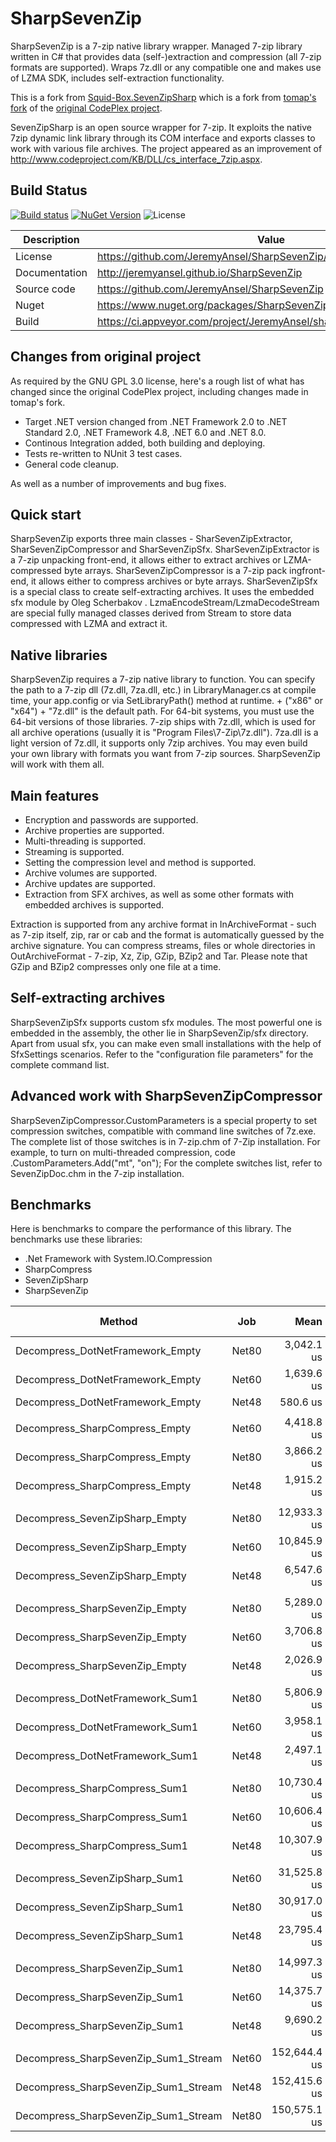 
SharpSevenZip
======

SharpSevenZip is a 7-zip native library wrapper. Managed 7-zip library written in C# that provides data (self-)extraction and compression (all 7-zip formats are supported). Wraps 7z.dll or any compatible one and makes use of LZMA SDK, includes self-extraction functionality.

This is a fork from [Squid-Box.SevenZipSharp](https://github.com/squid-box/SevenZipSharp) which is a fork from [tomap's fork](https://github.com/tomap/SevenZipSharp) of the [original CodePlex project](https://archive.codeplex.com/?p=sevenzipsharp).

SevenZipSharp is an open source wrapper for 7-zip. It exploits the native 7zip dynamic link library through its COM interface and exports classes to work with various file archives. The project appeared as an improvement of http://www.codeproject.com/KB/DLL/cs_interface_7zip.aspx.


Build Status
------------

[![Build status](https://ci.appveyor.com/api/projects/status/u6ki6smclwffstjy/branch/main?svg=true)](https://ci.appveyor.com/project/JeremyAnsel/sharpsevenzip/branch/main)
[![NuGet Version](https://img.shields.io/nuget/v/SharpSevenZip)](https://www.nuget.org/packages/SharpSevenZip)
![License](https://img.shields.io/github/license/JeremyAnsel/SharpSevenZip)


Description     | Value
----------------|----------------
License         | https://github.com/JeremyAnsel/SharpSevenZip/blob/main/LICENSE
Documentation   | http://jeremyansel.github.io/SharpSevenZip
Source code     | https://github.com/JeremyAnsel/SharpSevenZip
Nuget           | https://www.nuget.org/packages/SharpSevenZip
Build           | https://ci.appveyor.com/project/JeremyAnsel/sharpsevenzip/branch/main


Changes from original project
------------

As required by the GNU GPL 3.0 license, here's a rough list of what has changed since the original CodePlex project, including changes made in tomap's fork.

- Target .NET version changed from .NET Framework 2.0 to .NET Standard 2.0, .NET Framework 4.8, .NET 6.0 and .NET 8.0.
- Continous Integration added, both building and deploying.
- Tests re-written to NUnit 3 test cases.
- General code cleanup.

As well as a number of improvements and bug fixes.


Quick start
------------

SharpSevenZip exports three main classes - SharSevenZipExtractor, SharSevenZipCompressor and SharSevenZipSfx.
SharSevenZipExtractor is a 7-zip unpacking front-end, it allows either to extract archives or LZMA-compressed byte arrays.
SharSevenZipCompressor is a 7-zip pack ingfront-end, it allows either to compress archives or byte arrays.
SharSevenZipSfx is a special class to create self-extracting archives. It uses the embedded sfx module by Oleg Scherbakov .
LzmaEncodeStream/LzmaDecodeStream are special fully managed classes derived from Stream to store data compressed with LZMA and extract it.


Native libraries
------------

SharpSevenZip requires a 7-zip native library to function. You can specify the path to a 7-zip dll (7z.dll, 7za.dll, etc.) in LibraryManager.cs at compile time, your app.config or via SetLibraryPath() method at runtime. <Path to SharpSevenZip.dll> + ("x86" or "x64") + "7z.dll" is the default path. For 64-bit systems, you must use the 64-bit versions of those libraries.
7-zip ships with 7z.dll, which is used for all archive operations (usually it is "Program Files\7-Zip\7z.dll"). 7za.dll is a light version of 7z.dll, it supports only 7zip archives. You may even build your own library with formats you want from 7-zip sources. SharpSevenZip will work with them all.


Main features
------------

- Encryption and passwords are supported.
- Archive properties are supported.
- Multi-threading is supported.
- Streaming is supported.
- Setting the compression level and method is supported.
- Archive volumes are supported.
- Archive updates are supported.
- Extraction from SFX archives, as well as some other formats with embedded archives is supported.

Extraction is supported from any archive format in InArchiveFormat - such as 7-zip itself, zip, rar or cab and the format is automatically guessed by the archive signature.
You can compress streams, files or whole directories in OutArchiveFormat - 7-zip, Xz, Zip, GZip, BZip2 and Tar.
Please note that GZip and BZip2 compresses only one file at a time.


Self-extracting archives
------------
SharpSevenZipSfx supports custom sfx modules. The most powerful one is embedded in the assembly, the other lie in SharpSevenZip/sfx directory. Apart from usual sfx, you can make even small installations with the help of SfxSettings scenarios. Refer to the "configuration file parameters" for the complete command list.


Advanced work with SharpSevenZipCompressor
------------

SharpSevenZipCompressor.CustomParameters is a special property to set compression switches, compatible with command line switches of 7z.exe. The complete list of those switches is in 7-zip.chm of 7-Zip installation. For example, to turn on multi-threaded compression, code
<SharpSevenZipCompressor Instance>.CustomParameters.Add("mt", "on");
For the complete switches list, refer to SevenZipDoc.chm in the 7-zip installation.


Benchmarks
------------

Here is benchmarks to compare the performance of this library.
The benchmarks use these libraries:
- .Net Framework with System.IO.Compression
- SharpCompress
- SevenZipSharp
- SharpSevenZip

| Method                               | Job   | Mean         | Error | Ratio | Allocated   | Alloc Ratio |
|------------------------------------- |------ |-------------:|------:|------:|------------:|------------:|
| Decompress_DotNetFramework_Empty     | Net80 |   3,042.1 us |    NA |  5.24 |     51.3 KB |        0.92 |
| Decompress_DotNetFramework_Empty     | Net60 |   1,639.6 us |    NA |  2.82 |    51.55 KB |        0.92 |
| Decompress_DotNetFramework_Empty     | Net48 |     580.6 us |    NA |  1.00 |       56 KB |        1.00 |
|                                      |       |              |       |       |             |             |
| Decompress_SharpCompress_Empty       | Net60 |   4,418.8 us |    NA |  2.31 |   108.77 KB |        0.97 |
| Decompress_SharpCompress_Empty       | Net80 |   3,866.2 us |    NA |  2.02 |   107.89 KB |        0.96 |
| Decompress_SharpCompress_Empty       | Net48 |   1,915.2 us |    NA |  1.00 |      112 KB |        1.00 |
|                                      |       |              |       |       |             |             |
| Decompress_SevenZipSharp_Empty       | Net80 |  12,933.3 us |    NA |  1.98 |  1437.23 KB |        1.00 |
| Decompress_SevenZipSharp_Empty       | Net60 |  10,845.9 us |    NA |  1.66 |  1437.94 KB |        1.00 |
| Decompress_SevenZipSharp_Empty       | Net48 |   6,547.6 us |    NA |  1.00 |  1440.08 KB |        1.00 |
|                                      |       |              |       |       |             |             |
| Decompress_SharpSevenZip_Empty       | Net80 |   5,289.0 us |    NA |  2.61 |    72.64 KB |        1.01 |
| Decompress_SharpSevenZip_Empty       | Net60 |   3,706.8 us |    NA |  1.83 |    73.34 KB |        1.02 |
| Decompress_SharpSevenZip_Empty       | Net48 |   2,026.9 us |    NA |  1.00 |       72 KB |        1.00 |
|                                      |       |              |       |       |             |             |
| Decompress_DotNetFramework_Sum1      | Net80 |   5,806.9 us |    NA |  2.33 |    59.75 KB |        0.07 |
| Decompress_DotNetFramework_Sum1      | Net60 |   3,958.1 us |    NA |  1.59 |    59.84 KB |        0.07 |
| Decompress_DotNetFramework_Sum1      | Net48 |   2,497.1 us |    NA |  1.00 |   864.47 KB |        1.00 |
|                                      |       |              |       |       |             |             |
| Decompress_SharpCompress_Sum1        | Net80 |  10,730.4 us |    NA |  1.04 |   135.54 KB |        0.14 |
| Decompress_SharpCompress_Sum1        | Net60 |  10,606.4 us |    NA |  1.03 |   137.45 KB |        0.15 |
| Decompress_SharpCompress_Sum1        | Net48 |  10,307.9 us |    NA |  1.00 |   944.47 KB |        1.00 |
|                                      |       |              |       |       |             |             |
| Decompress_SevenZipSharp_Sum1        | Net60 |  31,525.8 us |    NA |  1.32 | 28356.76 KB |        1.00 |
| Decompress_SevenZipSharp_Sum1        | Net80 |  30,917.0 us |    NA |  1.30 | 28368.31 KB |        1.00 |
| Decompress_SevenZipSharp_Sum1        | Net48 |  23,795.4 us |    NA |  1.00 | 28333.16 KB |        1.00 |
|                                      |       |              |       |       |             |             |
| Decompress_SharpSevenZip_Sum1        | Net80 |  14,997.3 us |    NA |  1.55 |   105.06 KB |        0.02 |
| Decompress_SharpSevenZip_Sum1        | Net60 |  14,375.7 us |    NA |  1.48 |   104.67 KB |        0.02 |
| Decompress_SharpSevenZip_Sum1        | Net48 |   9,690.2 us |    NA |  1.00 |  6555.75 KB |        1.00 |
|                                      |       |              |       |       |             |             |
| Decompress_SharpSevenZip_Sum1_Stream | Net60 | 152,644.4 us |    NA |  1.00 |    111.2 KB |        0.02 |
| Decompress_SharpSevenZip_Sum1_Stream | Net48 | 152,415.6 us |    NA |  1.00 |  7380.22 KB |        1.00 |
| Decompress_SharpSevenZip_Sum1_Stream | Net80 | 150,575.1 us |    NA |  0.99 |   111.59 KB |        0.02 |

